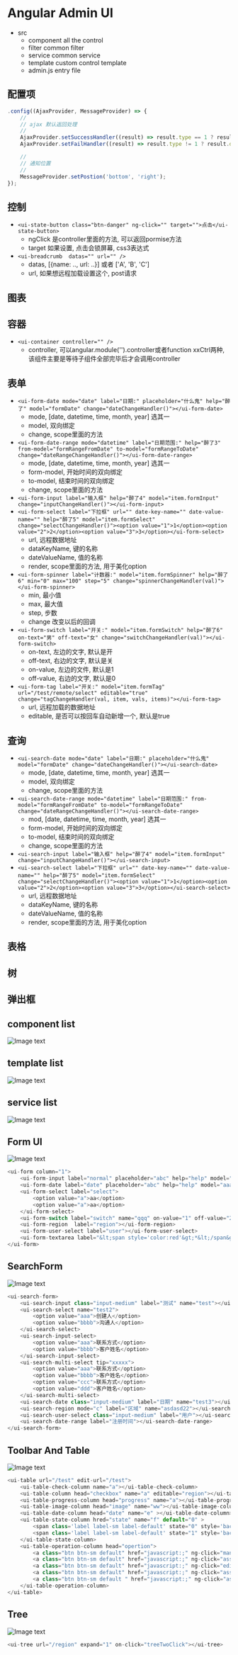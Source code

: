 

# Angular Admin UI
* src
    * component  all the control
    * filter     common filter
    * service    common service
    * template   custom control template
    * admin.js   entry file

## 配置项

```javascript
.config((AjaxProvider, MessageProvider) => {
    //
    // ajax 默认返回处理
    //
    AjaxProvider.setSuccessHandler((result) => result.type == 1 ? result.data : null);
    AjaxProvider.setFailHandler((result) => result.type != 1 ? result.data : null);

    //
    // 通知位置
    //
    MessageProvider.setPostion('bottom', 'right');
});
```

## 控制

* ```<ui-state-button class="btn-danger" ng-click="" target="">点击</ui-state-button>```
    * ngClick 是controller里面的方法, 可以返回pormise方法
    * target 如果设置, 点击会锁屏幕, css3表达式
* ```<ui-breadcrumb  datas="" url="" />```
    * datas, [{name: .., url: ..}] 或者 ['A', 'B', 'C']
    * url, 如果想远程加载设置这个, post请求

## 图表

## 容器

* ```<ui-container controller="" />```
    * controller, 可以angular.module('').controller或者function xxCtrl两种, 该组件主要是等待子组件全部完毕后才会调用controller

## 表单

* ```<ui-form-date mode="date" label="日期:" placeholder="什么鬼" help="醉了" model="formDate" change="dateChangeHandler()"></ui-form-date>```
    * mode, [date, datetime, time, month, year] 选其一
    * model, 双向绑定
    * change, scope里面的方法
* ```<ui-form-date-range mode="datetime" label="日期范围:" help="醉了3" from-model="formRangeFromDate" to-model="formRangeToDate" change="dateRangeChangeHandler()"></ui-form-date-range>```
    * mode, [date, datetime, time, month, year] 选其一
    * form-model, 开始时间的双向绑定
    * to-model, 结束时间的双向绑定
    * change, scope里面的方法
* ```<ui-form-input label="输入框" help="醉了4" model="item.formInput" change="inputChangeHandler()"></ui-form-input>```
* ```<ui-form-select label="下拉框" url="" date-key-name="" date-value-name="" help="醉了5" model="item.formSelect" change="selectChangeHandler()"><option value="1">1</option><option value="2">2</option><option value="3">3</option></ui-form-select>```
    * url, 远程数据地址
    * dataKeyName, 键的名称
    * dateValueName, 值的名称
    * render, scope里面的方法, 用于美化option
* ```<ui-form-spinner label="计数器:" model="item.formSpinner" help="醉了6" min="0" max="100" step="5" change="spinnerChangeHandler(val)"></ui-form-spinner>```
    * min, 最小值
    * max, 最大值
    * step, 步数
    * change 改变以后的回调
* ```<ui-form-switch label="开关:" model="item.formSwitch" help="醉了6" on-text="男" off-text="女" change="switchChangeHandler(val)"></ui-form-switch>```
    * on-text, 左边的文字, 默认是开
    * off-text, 右边的文字, 默认是关
    * on-value, 左边的文件, 默认是1
    * off-value, 右边的文字, 默认是0
* ```<ui-form-tag label="开关:" model="item.formTag" url="/test/remote/select" editable="true" change="tagChangeHandler(val, item, vals, items)"></ui-form-tag>```
    * url, 远程加载的数据地址
    * editable, 是否可以按回车自动新增一个, 默认是true

## 查询

* ```<ui-search-date mode="date" label="日期:" placeholder="什么鬼" model="formDate" change="dateChangeHandler()"></ui-search-date>```
    * mode, [date, datetime, time, month, year] 选其一
    * model, 双向绑定
    * change, scope里面的方法
* ```<ui-search-date-range mode="datetime" label="日期范围:" from-model="formRangeFromDate" to-model="formRangeToDate" change="dateRangeChangeHandler()"></ui-search-date-range>```
    * mod, [date, datetime, time, month, year] 选其一
    * form-model, 开始时间的双向绑定
    * to-model, 结束时间的双向绑定
    * change, scope里面的方法
* ```<ui-search-input label="输入框" help="醉了4" model="item.formInput" change="inputChangeHandler()"></ui-search-input>```
* ```<ui-search-select label="下拉框" url="" date-key-name="" date-value-name="" help="醉了5" model="item.formSelect" change="selectChangeHandler()"><option value="1">1</option><option value="2">2</option><option value="3">3</option></ui-search-select>```
    * url, 远程数据地址
    * dataKeyName, 键的名称
    * dateValueName, 值的名称
    * render, scope里面的方法, 用于美化option


## 表格

## 树

## 弹出框

## component list
![Image text](https://raw.githubusercontent.com/binlaniua/AngularAdmin/master/demo/docs/components.jpg)
    
## template list
![Image text](https://raw.githubusercontent.com/binlaniua/AngularAdmin/master/demo/docs/template.jpg)

## service list
![Image text](https://raw.githubusercontent.com/binlaniua/AngularAdmin/master/demo/docs/service.jpg)

## Form UI
![Image text](https://raw.githubusercontent.com/binlaniua/AngularAdmin/master/demo/docs/form.png)
```javascript
<ui-form column="1">
    <ui-form-input label="normal" placeholder="abc" help="help" model="ccc" ></ui-form-input>
    <ui-form-date label="date" placeholder="abc" help="help" model="aaa"></ui-form-date>
    <ui-form-select label="select">
        <option value="a">aa</option>
        <option value="a">aa</option>
    </ui-form-select>
    <ui-form-switch label="switch" name="qqq" on-value="1" off-value="2" on-text="123" off-text="321"></ui-form-switch>
    <ui-form-region  label="region"></ui-form-region>
    <ui-form-user-select label="user"></ui-form-user-select>
    <ui-form-textarea label="&lt;span style='color:red'&gt;*&lt;/span&gt; textarea："></ui-form-textarea>
</ui-form>
```

## SearchForm
![Image text](https://raw.githubusercontent.com/binlaniua/AngularAdmin/master/demo/docs/searchform.png)
```javascript
<ui-search-form>
    <ui-search-input class="input-medium" label="测试" name="test"></ui-search-input>
    <ui-search-select name="test2">
        <option value="aaa">创建人</option>
        <option value="bbbb">沟通人</option>
    </ui-search-select>
    <ui-search-input-select>
        <option value="aaa">联系方式</option>
        <option value="bbbb">客户姓名</option>
    </ui-search-input-select>
    <ui-search-multi-select tip="xxxxx">
        <option value="aaa">联系方式</option>
        <option value="bbbb">客户姓名</option>
        <option value="ccc">联系方式</option>
        <option value="ddd">客户姓名</option>
    </ui-search-multi-select>
    <ui-search-date class="input-medium" label="日期" name="test3"></ui-search-date>
    <ui-search-region mode="c" label="区域" name="asdasd22"></ui-search-region>
    <ui-search-user-select class="input-medium" label="用户"></ui-search-user-select>
    <ui-search-date-range label="注册时间"></ui-search-date-range>
</ui-search-form>
```

## Toolbar And Table
![Image text](https://raw.githubusercontent.com/binlaniua/AngularAdmin/master/demo/docs/toolbar_table.png)
```javascript
<ui-table url="/test" edit-url="/test">
    <ui-table-check-column name="a"></ui-table-check-column>
    <ui-table-column head="checkbox" name="a" editable="region"></ui-table-column>
    <ui-table-progress-column head="progress" name="a"></ui-table-progress-column>
    <ui-table-image-column head="image" name="ww"></ui-table-image-column>
    <ui-table-date-column head="date" name="e" ></ui-table-date-column>
    <ui-table-state-column hred="state" name="f" default="0" >
        <span class='label label-sm label-default' state="0" style='background-color:red !important'>0</span>
        <span class='label label-sm label-default' state="1" style='background-color:green !important'>1</span>
    </ui-table-state-column>
    <ui-table-operation-column head="opertion">
        <a class="btn btn-sm default" href="javascript:;" ng-click="managePotential()"><iclass="fa fa-cogs"></i></a>
        <a class="btn btn-sm default" href="javascript:;" ng-click="assignPotential()"><i class="fa fa-hand-o-right"></i></a>
        <a class="btn btn-sm default" href="javascript:;" ng-click="editContact()"><i class="fa fa-comments-o"></i></a>
        <a class="btn btn-sm default" href="javascript:;" ng-click="assignClaim()"><i class=" fa fa-chain"></i></a>
        <a class="btn btn-sm default " href="javascript:;" ng-click="assignRelease()"><i class=" fa fa-chain-broken"></i></a>
    </ui-table-operation-column>
</ui-table>
```

## Tree
![Image text](https://raw.githubusercontent.com/binlaniua/AngularAdmin/master/demo/docs/tree.png)
```javascript
<ui-tree url="/region" expand="1" on-click="treeTwoClick"></ui-tree>
```